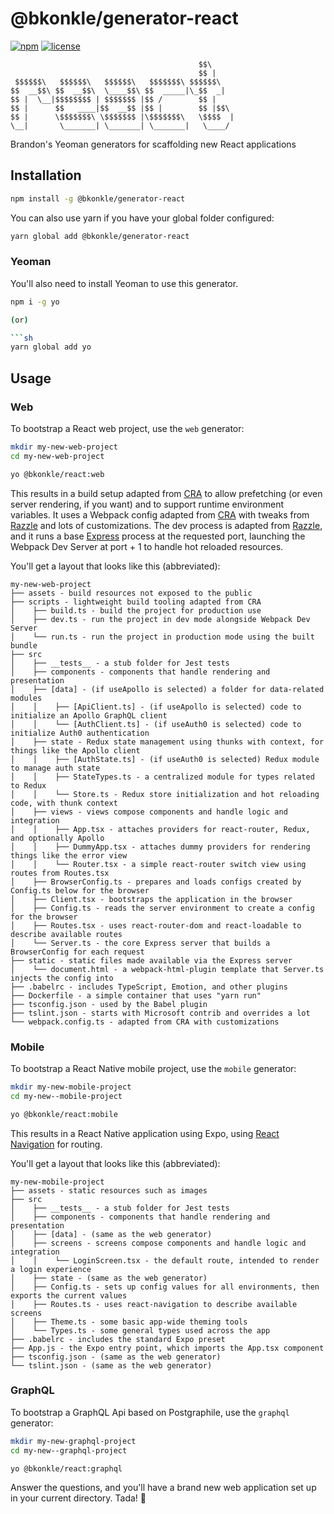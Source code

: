 # @bkonkle/generator-react

[![npm](https://img.shields.io/npm/v/@bkonkle/generator-react.svg)](https://www.npmjs.com/package/generator-react) [![license](https://img.shields.io/github/license/bkonkle/generator-react.svg)](LICENSE)

```
                                          $$\
                                          $$ |
 $$$$$$\   $$$$$$\   $$$$$$\   $$$$$$$\ $$$$$$\
$$  __$$\ $$  __$$\  \____$$\ $$  _____|\_$$  _|
$$ |  \__|$$$$$$$$ | $$$$$$$ |$$ /        $$ |
$$ |      $$   ____|$$  __$$ |$$ |        $$ |$$\
$$ |      \$$$$$$$\ \$$$$$$$ |\$$$$$$$\   \$$$$  |
\__|       \_______| \_______| \_______|   \____/

```

Brandon's Yeoman generators for scaffolding new React applications

## Installation

```sh
npm install -g @bkonkle/generator-react
```

You can also use yarn if you have your global folder configured:

```sh
yarn global add @bkonkle/generator-react
```

### Yeoman

You'll also need to install Yeoman to use this generator.

```sh
npm i -g yo

(or)

```sh
yarn global add yo
```

## Usage

### Web

To bootstrap a React web project, use the `web` generator:

```sh
mkdir my-new-web-project
cd my-new-web-project

yo @bkonkle/react:web
```

This results in a build setup adapted from [CRA] to allow prefetching (or even server rendering, if you want) and to support runtime environment variables. It uses a Webpack config adapted from [CRA] with tweaks from [Razzle] and lots of customizations. The dev process is adapted from [Razzle], and it runs a base [Express] process at the requested port, launching the Webpack Dev Server at port + 1 to handle hot reloaded resources.

You'll get a layout that looks like this (abbreviated):

```
my-new-web-project
├── assets - build resources not exposed to the public
├── scripts - lightweight build tooling adapted from CRA
│    ├── build.ts - build the project for production use
│    ├── dev.ts - run the project in dev mode alongside Webpack Dev Server
│    └── run.ts - run the project in production mode using the built bundle
├── src
│    ├── __tests__ - a stub folder for Jest tests
│    ├── components - components that handle rendering and presentation
│    ├── [data] - (if useApollo is selected) a folder for data-related modules
│    │    ├── [ApiClient.ts] - (if useApollo is selected) code to initialize an Apollo GraphQL client
│    │    └── [AuthClient.ts] - (if useAuth0 is selected) code to initialize Auth0 authentication
│    ├── state - Redux state management using thunks with context, for things like the Apollo client
│    │    ├── [AuthState.ts] - (if useAuth0 is selected) Redux module to manage auth state
│    │    ├── StateTypes.ts - a centralized module for types related to Redux
│    │    └── Store.ts - Redux store initialization and hot reloading code, with thunk context
│    ├── views - views compose components and handle logic and integration
│    │    ├── App.tsx - attaches providers for react-router, Redux, and optionally Apollo
│    │    ├── DummyApp.tsx - attaches dummy providers for rendering things like the error view
│    │    └── Router.tsx - a simple react-router switch view using routes from Routes.tsx
│    ├── BrowserConfig.ts - prepares and loads configs created by Config.ts below for the browser
│    ├── Client.tsx - bootstraps the application in the browser
│    ├── Config.ts - reads the server environment to create a config for the browser
│    ├── Routes.tsx - uses react-router-dom and react-loadable to describe available routes
│    └── Server.ts - the core Express server that builds a BrowserConfig for each request
├── static - static files made available via the Express server
│    └── document.html - a webpack-html-plugin template that Server.ts injects the config into
├── .babelrc - includes TypeScript, Emotion, and other plugins
├── Dockerfile - a simple container that uses "yarn run"
├── tsconfig.json - used by the Babel plugin
├── tslint.json - starts with Microsoft contrib and overrides a lot
└── webpack.config.ts - adapted from CRA with customizations
```

### Mobile

To bootstrap a React Native mobile project, use the `mobile` generator:

```sh
mkdir my-new-mobile-project
cd my-new--mobile-project

yo @bkonkle/react:mobile
```

This results in a React Native application using Expo, using [React Navigation] for routing. 

You'll get a layout that looks like this (abbreviated):

```
my-new-mobile-project
├── assets - static resources such as images
├── src
│    ├── __tests__ - a stub folder for Jest tests
│    ├── components - components that handle rendering and presentation
│    ├── [data] - (same as the web generator)
│    ├── screens - screens compose components and handle logic and integration
│    │    └── LoginScreen.tsx - the default route, intended to render a login experience
│    ├── state - (same as the web generator)
│    ├── Config.ts - sets up config values for all environments, then exports the current values
│    ├── Routes.ts - uses react-navigation to describe available screens
│    ├── Theme.ts - some basic app-wide theming tools
│    └── Types.ts - some general types used across the app
├── .babelrc - includes the standard Expo preset
├── App.js - the Expo entry point, which imports the App.tsx component
├── tsconfig.json - (same as the web generator)
└── tslint.json - (same as the web generator)
```

### GraphQL

To bootstrap a GraphQL Api based on Postgraphile, use the `graphql` generator:

```sh
mkdir my-new-graphql-project
cd my-new--graphql-project

yo @bkonkle/react:graphql
```

Answer the questions, and you'll have a brand new web application set up in your current directory. Tada! 🎉

[CRA]: https://github.com/facebook/create-react-app
[Razzle]: https://github.com/jaredpalmer/razzle
[Express]: https://expressjs.com
[React Navigation]: https://reactnavigation.org/

